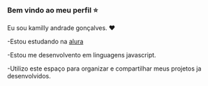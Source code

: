 ### Bem vindo ao meu perfil  ⭐

Eu sou kamilly andrade gonçalves. ❤️ 

-Estou estudando na [alura](HTTPS:/WWW.ALURA.PR.GOV.BR)

-Estou me desenvolvento em linguagens javascript.

-Utilizo este espaço para organizar e compartilhar meus projetos ja desenvolvidos.
